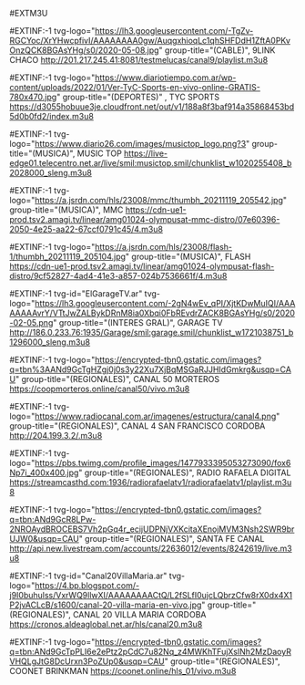 #EXTM3U



#EXTINF:-1 tvg-logo="https://lh3.googleusercontent.com/-TgZv-RGCYoc/XrYHwcpfivI/AAAAAAAA0gw/AuqgxhioqLc1qhSHFDdH1ZftA0PKvOnzQCK8BGAsYHg/s0/2020-05-08.jpg" group-title="(CABLE)", 9LINK CHACO 
http://201.217.245.41:8081/testmelucas/canal9/playlist.m3u8


#EXTINF:-1 tvg-logo="https://www.diariotiempo.com.ar/wp-content/uploads/2022/01/Ver-TyC-Sports-en-vivo-online-GRATIS-780x470.jpg" group-title="(DEPORTES)" , TYC SPORTS 
https://d3055hobuue3je.cloudfront.net/out/v1/188a8f3baf914a35868453bd5d0b0fd2/index.m3u8


#EXTINF:-1 tvg-logo="https://www.diario26.com/images/musictop_logo.png?3" group-title="(MUSICA)", MUSIC TOP 
https://live-edge01.telecentro.net.ar/live/smil:musictop.smil/chunklist_w1020255408_b2028000_sleng.m3u8

#EXTINF:-1 tvg-logo="https://a.jsrdn.com/hls/23008/mmc/thumbh_20211119_205542.jpg" group-title="(MUSICA)", MMC 
https://cdn-ue1-prod.tsv2.amagi.tv/linear/amg01024-olympusat-mmc-distro/07e60396-2050-4e25-aa22-67ccf0791c45/4.m3u8

#EXTINF:-1 tvg-logo="https://a.jsrdn.com/hls/23008/flash-1/thumbh_20211119_205104.jpg" group-title="(MUSICA)", FLASH 
https://cdn-ue1-prod.tsv2.amagi.tv/linear/amg01024-olympusat-flash-distro/9cf52827-4ad4-41e3-a857-024b7536661f/4.m3u8



#EXTINF:-1 tvg-id="ElGarageTV.ar" tvg-logo="https://lh3.googleusercontent.com/-2gN4wEv_qPI/XjtKDwMuIQI/AAAAAAAAvrY/VTtJwZALBykDRnM8ia0Xbqi0FbREvdrZACK8BGAsYHg/s0/2020-02-05.png" group-title="(INTERES GRAL)", GARAGE TV 
http://186.0.233.76:1935/Garage/smil:garage.smil/chunklist_w1721038751_b1296000_sleng.m3u8

#EXTINF:-1 tvg-logo="https://encrypted-tbn0.gstatic.com/images?q=tbn%3AANd9GcTgHZgj0j0s3y22Xu7XjBqMSGaRJJHIdGmkrg&usqp=CAU" group-title="(REGIONALES)", CANAL 50 MORTEROS 
https://coopmorteros.online/canal50/vivo.m3u8

#EXTINF:-1 tvg-logo="https://www.radiocanal.com.ar/imagenes/estructura/canal4.png" group-title="(REGIONALES)", CANAL 4 SAN FRANCISCO CORDOBA http://204.199.3.2/.m3u8

#EXTINF:-1 tvg-logo="https://pbs.twimg.com/profile_images/1477933395053273090/fox6Np7i_400x400.jpg" group-title="(REGIONALES)", RADIO RAFAELA DIGITAL https://streamcasthd.com:1936/radiorafaelatv1/radiorafaelatv1/playlist.m3u8

#EXTINF:-1 tvg-logo="https://encrypted-tbn0.gstatic.com/images?q=tbn:ANd9GcR8LPw-2NROAydBROCEBS7Vh2pGq4r_ecijUDPNjVXKcitaXEnojMVM3Nsh2SWR9brUJW0&usqp=CAU" group-title="(REGIONALES)", SANTA FE CANAL http://api.new.livestream.com/accounts/22636012/events/8242619/live.m3u8

#EXTINF:-1 tvg-id="Canal20VillaMaria.ar" tvg-logo="https://4.bp.blogspot.com/-j9I0buhulss/VxrWQ9llwXI/AAAAAAAACtQ/L2fSLfI0ujcLQbrzCfw8rX0dx4X1P2jvACLcB/s1600/canal-20-villa-maria-en-vivo.jpg" group-title="(REGIONALES)", CANAL 20 VILLA MARIA CORDOBA https://cronos.aldeaglobal.net.ar/hls/canal20.m3u8

#EXTINF:-1 tvg-logo="https://encrypted-tbn0.gstatic.com/images?q=tbn:ANd9GcTpPLI6e2ePtz2pCdC7u82Nq_z4MWKhTFujXslNh2MzDaoyRVHQLgJtG8DcUrxn3PoZUp0&usqp=CAU" group-title="(REGIONALES)", COONET BRINKMAN https://coonet.online/hls_01/vivo.m3u8





